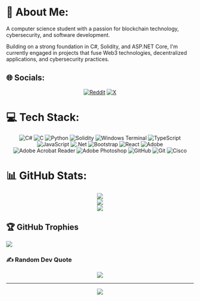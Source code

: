 # 💫 About Me:

A computer science student with a passion for blockchain technology, cybersecurity, and software development.

Building on a strong foundation in C#, Solidity, and ASP.NET Core, I'm currently engaged in projects that fuse Web3 technologies, decentralized applications, and cybersecurity practices.

## 🌐 Socials:

<center>

[![Reddit](https://img.shields.io/badge/Reddit-%23FF4500.svg?logo=Reddit&logoColor=white)](https://reddit.com/user/RealVrach) [![X](https://img.shields.io/badge/X-black.svg?logo=X&logoColor=white)](https://x.com/agspadez)

</center>

# 💻 Tech Stack:

<center>

![C#](https://img.shields.io/badge/c%23-%23239120.svg?style=for-the-badge&logo=csharp&logoColor=white) ![C](https://img.shields.io/badge/c-%2300599C.svg?style=for-the-badge&logo=c&logoColor=white) ![Python](https://img.shields.io/badge/python-3670A0?style=for-the-badge&logo=python&logoColor=ffdd54) ![Solidity](https://img.shields.io/badge/Solidity-%23363636.svg?style=for-the-badge&logo=solidity&logoColor=white) ![Windows Terminal](https://img.shields.io/badge/Windows%20Terminal-%234D4D4D.svg?style=for-the-badge&logo=windows-terminal&logoColor=white) ![TypeScript](https://img.shields.io/badge/typescript-%23007ACC.svg?style=for-the-badge&logo=typescript&logoColor=white) ![JavaScript](https://img.shields.io/badge/javascript-%23323330.svg?style=for-the-badge&logo=javascript&logoColor=%23F7DF1E) ![.Net](https://img.shields.io/badge/.NET-5C2D91?style=for-the-badge&logo=.net&logoColor=white) ![Bootstrap](https://img.shields.io/badge/bootstrap-%238511FA.svg?style=for-the-badge&logo=bootstrap&logoColor=white) ![React](https://img.shields.io/badge/react-%2320232a.svg?style=for-the-badge&logo=react&logoColor=%2361DAFB) ![Adobe](https://img.shields.io/badge/adobe-%23FF0000.svg?style=for-the-badge&logo=adobe&logoColor=white) ![Adobe Acrobat Reader](https://img.shields.io/badge/Adobe%20Acrobat%20Reader-EC1C24.svg?style=for-the-badge&logo=Adobe%20Acrobat%20Reader&logoColor=white) ![Adobe Photoshop](https://img.shields.io/badge/adobe%20photoshop-%2331A8FF.svg?style=for-the-badge&logo=adobe%20photoshop&logoColor=white) ![GitHub](https://img.shields.io/badge/github-%23121011.svg?style=for-the-badge&logo=github&logoColor=white) ![Git](https://img.shields.io/badge/git-%23F05033.svg?style=for-the-badge&logo=git&logoColor=white) ![Cisco](https://img.shields.io/badge/cisco-%23049fd9.svg?style=for-the-badge&logo=cisco&logoColor=black)

</center>

# 📊 GitHub Stats:

<center>

![](https://github-readme-stats.vercel.app/api?username=agspades&theme=default&hide_border=false&include_all_commits=false&count_private=false)<br/>
![](https://github-readme-streak-stats.herokuapp.com/?user=agspades&theme=default&hide_border=false)<br/>
![](https://github-readme-stats.vercel.app/api/top-langs/?username=agspades&theme=default&hide_border=false&include_all_commits=false&count_private=false&layout=compact)

</center>

## 🏆 GitHub Trophies

![](https://github-profile-trophy.vercel.app/?username=agspades&theme=algolia&no-frame=false&no-bg=true&margin-w=4)

### ✍️ Random Dev Quote

<center>

![](https://quotes-github-readme.vercel.app/api?type=horizontal&theme=radical)

---

[![](https://visitcount.itsvg.in/api?id=agspades&icon=0&color=0)](https://visitcount.itsvg.in)

</center>
<!-- Proudly created with GPRM ( https://gprm.itsvg.in ) -->
